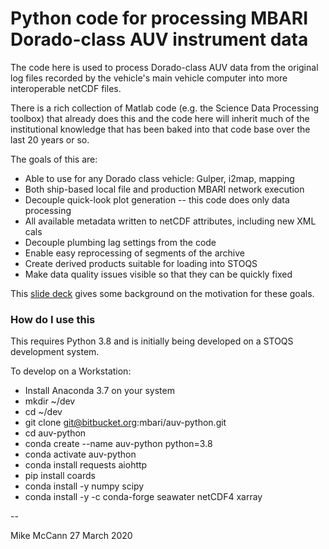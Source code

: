 # Python code for processing MBARI Dorado-class AUV instrument data

The code here is used to process Dorado-class AUV data from the original
log files recorded by the vehicle's main vehicle computer into more
interoperable netCDF files.

There is a rich collection of Matlab code (e.g. the Science Data Processing
toolbox) that already does this and the code here will inherit much of the
institutional knowledge that has been baked into that code base over the
last 20 years or so.

The goals of this are:

* Able to use for any Dorado class vehicle: Gulper, i2map, mapping
* Both ship-based local file and production MBARI network execution
* Decouple quick-look plot generation -- this code does only data processing
* All available metadata written to netCDF attributes, including new XML cals
* Decouple plumbing lag settings from the code
* Enable easy reprocessing of segments of the archive
* Create derived products suitable for loading into STOQS
* Make data quality issues visible so that they can be quickly fixed

This [slide deck](https://docs.google.com/presentation/d/1pYqrfa3pJw4KtgGbZMKW7zjr9cESR3GjoSUNJWJh2UY/edit?usp=sharing)
gives some background on the motivation for these goals.

### How do I use this  ###

This requires Python 3.8 and is initially being developed on a STOQS development system.

To develop on a Workstation:

* Install Anaconda 3.7 on your system
* mkdir ~/dev
* cd ~/dev
* git clone git@bitbucket.org:mbari/auv-python.git
* cd auv-python
* conda create --name auv-python python=3.8
* conda activate auv-python
* conda install requests aiohttp 
* pip install coards
* conda install -y numpy scipy
* conda install -y -c conda-forge seawater netCDF4 xarray 


--

Mike McCann
27 March 2020
